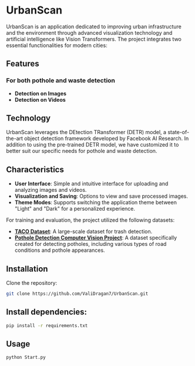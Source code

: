 # UrbanScan

UrbanScan is an application dedicated to improving urban infrastructure and the environment through advanced visualization technology and artificial intelligence like Vision Transformers. The project integrates two essential functionalities for modern cities:

## Features

### For both pothole and waste detection
- **Detection on Images**
- **Detection on Videos**

## Technology
UrbanScan leverages the DEtection TRansformer (DETR) model, a state-of-the-art object detection framework developed by Facebook AI Research. In addition to using the pre-trained DETR model, we have customized it to better suit our specific needs for pothole and waste detection.


## Characteristics
- **User Interface**: Simple and intuitive interface for uploading and analyzing images and videos.
- **Visualization and Saving**: Options to view and save processed images.
- **Theme Modes**: Supports switching the application theme between "Light" and "Dark" for a personalized experience.

For training and evaluation, the project utilized the following datasets:

- **[TACO Dataset](https://github.com/pedropro/TACO)**: A large-scale dataset for trash detection.
- **[Pothole Detection Computer Vision Project](https://universe.roboflow.com/imacs-pothole-detection-wo8mu/pothole-detection-irkz9)**: A dataset specifically created for detecting potholes, including various types of road conditions and pothole appearances.

## Installation

Clone the repository:
```bash
git clone https://github.com/ValiDragan7/UrbanScan.git
```
## Install dependencies:

```bash
pip install -r requirements.txt
```

## Usage
```bash
python Start.py
```

